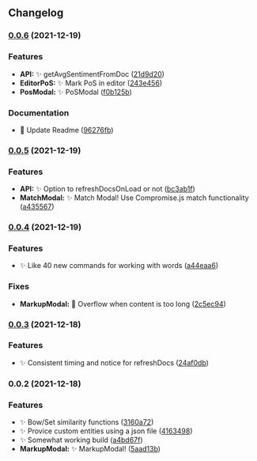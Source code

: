 ## Changelog
### [0.0.6](https://github.com/SkepticMystic/nlp/compare/0.0.5...0.0.6) (2021-12-19)


### Features

* **API:** :sparkles: getAvgSentimentFromDoc ([21d9d20](https://github.com/SkepticMystic/nlp/commit/21d9d203c798e1c75d9b9777df97ae3d9c5cc69b))
* **EditorPoS:** :sparkles: Mark PoS in editor ([243e456](https://github.com/SkepticMystic/nlp/commit/243e4563623e97b8e11663e80192cde6f272cbc4))
* **PosModal:** :sparkles: PoSModal ([f0b125b](https://github.com/SkepticMystic/nlp/commit/f0b125bf86539dd198a63b0b07d905f686f8ac5c))


### Documentation

* :memo: Update Readme ([96276fb](https://github.com/SkepticMystic/nlp/commit/96276fbc1f681fcdeb89bda7f7214e9557e3cebb))

### [0.0.5](https://github.com/SkepticMystic/nlp/compare/0.0.4...0.0.5) (2021-12-19)


### Features

* **API:** :sparkles: Option to refreshDocsOnLoad or not ([bc3ab1f](https://github.com/SkepticMystic/nlp/commit/bc3ab1f2ed73432ac78591973e05aeffb8069ab1))
* **MatchModal:** :sparkles: Match Modal! Use Compromise.js match functionality ([a435567](https://github.com/SkepticMystic/nlp/commit/a43556744847606d3c3737ac0c6b045fea6807fd))

### [0.0.4](https://github.com/SkepticMystic/nlp/compare/0.0.3...0.0.4) (2021-12-19)


### Features

* :sparkles: Like 40 new commands for working with words ([a44eaa6](https://github.com/SkepticMystic/nlp/commit/a44eaa67824e5409c3d97a7dfec019836ee165bf))


### Fixes

* **MarkupModal:** :bug: Overflow when content is too long ([2c5ec94](https://github.com/SkepticMystic/nlp/commit/2c5ec944b35c4c57ef2673a42f5bef5e3a85498d))

### [0.0.3](https://github.com/SkepticMystic/nlp/compare/0.0.2...0.0.3) (2021-12-18)


### Features

* :sparkles: Consistent timing and notice for refreshDocs ([24af0db](https://github.com/SkepticMystic/nlp/commit/24af0db7c3bf51646e7c9a9e599dc20b6ec7e71d))

### 0.0.2 (2021-12-18)


### Features

* :sparkles: Bow/Set similarity functions ([3160a72](https://github.com/SkepticMystic/nlp/commit/3160a729e15495f9edc3e27b59a495fcae6f3e7b))
* :sparkles: Provice custom entities using a json file ([4163498](https://github.com/SkepticMystic/nlp/commit/4163498470c5235b904e8c60e35c749e19151a09))
* :sparkles: Somewhat working build ([a4bd67f](https://github.com/SkepticMystic/nlp/commit/a4bd67f279faf81411c266432d0ecbed8547326d))
* **MarkupModal:** :sparkles: MarkupModal! ([5aad13b](https://github.com/SkepticMystic/nlp/commit/5aad13b74b0b3016268d5781073cffd425126770))
